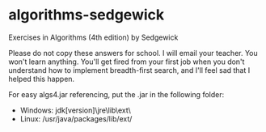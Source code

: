# algorithms-sedgewick
Exercises in Algorithms (4th edition) by Sedgewick

Please do not copy these answers for school.  I will email your teacher. You won't learn anything. You'll get fired from your first job when you don't understand how to implement breadth-first search, and I'll feel sad that I helped this happen.

For easy algs4.jar referencing, put the .jar in the following folder:

 - Windows: jdk[version]\jre\lib\ext\
 - Linux: /usr/java/packages/lib/ext/
